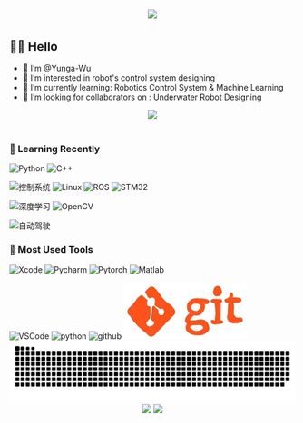 <!-- 动态打字效果 -->
<h1 align="center">
  <a href="https://sunguoqi.com/">
    <img src="https://readme-typing-svg.herokuapp.com/?lines=Do%20not%20repeat%20yourself&center=true&size=27">
  </a>
</h1>

## 👨‍🎤 Hello
- 👋 I’m @Yunga-Wu
- 👀 I’m interested in robot's control system designing
- 🌱 I’m currently learning: Robotics Control System & Machine Learning
- 💞️ I’m looking for collaborators on : Underwater Robot Designing

<!-- Gif -->
<div align="center" ><img order-radius="100px" src="https://github.com/Yunga-Wu/Yunga-Wu/blob/main/images/coder.gif"/></div>
<br>

### 👣 Learning Recently  
<!-- https://img.shields.io/badge/左字段-右字段-十六进制背景颜色?style=样式&logo=添加logo&logoColor=logo颜色 -->
![Python](https://img.shields.io/badge/-Python-F09820?style=flat&logo=Python&logoColor=3776AB)
![C++](https://img.shields.io/badge/-C++-239DFF?style=flat&logo=c++&logoColor=FFFFFF)  

![控制系统](https://img.shields.io/badge/-%E6%8E%A7%E5%88%B6%E7%B3%BB%E7%BB%9F-yellowgreen)
![Linux](https://img.shields.io/badge/-Linux-FCC624?style=flat&logo=Linux&logoColor=FFFFFF)
![ROS](https://img.shields.io/badge/-ROS-22314E?style=flat&logo=ROS&logoColor=FFFFFF)
![STM32](https://img.shields.io/badge/%E5%B5%8C%E5%85%A5%E5%BC%8F-STM32-brightgreen)  

![深度学习](https://img.shields.io/badge/-%E6%B7%B1%E5%BA%A6%E5%AD%A6%E4%B9%A0-orange)
![OpenCV](https://img.shields.io/badge/-OpenCV-5C3EE8?style=flat&logo=OpenCV&logoColor=FFFFFF)  

![自动驾驶](https://img.shields.io/badge/-%E8%87%AA%E5%8A%A8%E9%A9%BE%E9%A9%B6-blue) <!-- 自动驾驶 -->  

### 🎠 Most Used Tools  
![Xcode](https://img.shields.io/badge/-Xcode-147EFB?style=flat&logo=Xcode&logoColor=FFFFFF)
![Pycharm](https://img.shields.io/badge/-Pycharm-000000?style=flat&logo=Pycharm&logoColor=FFFFFF)
![Pytorch](https://img.shields.io/badge/-PyTorch-EE4C2C?style=flat&logo=PyTorch&logoColor=FFFFFF)
![Matlab](https://img.shields.io/badge/-Matlab-blue) 

<!-- Gif -->
<div align="left">
  <img alt="VSCode" src="https://i.giphy.com/media/IdyAQJVN2kVPNUrojM/200.webp" width="100" title="vscode">
  <img alt="python" src="https://i.giphy.com/media/LMt9638dO8dftAjtco/200.webp" width="100" title="python">
  <img alt="github" src="https://i.giphy.com/media/KzJkzjggfGN5Py6nkT/200.webp" width="100" title="github">
  <img alt="git" src="https://raw.githubusercontent.com/Yunga-Wu/Yunga-Wu/main/images/git.webp" height="100" title="git">
</div>


<!-- 贪吃蛇代码贡献图 -->
<div align="center"><img src="https://github.com/Yunga-Wu/Yunga-Wu/blob/main/images/snake.svg" /></div>


<div align="center">
	<!-- github状态 -->
	<img height="137px" src="https://github-readme-stats.vercel.app/api?username=Yunga-Wu&hide_title=False&hide_border=true&show_icons=trueline_height=21&text_color=000&icon_color=000&bg_color=0,ea6161,ffc64d,fffc4d,52fa5a&theme=graywhite" />
	<!-- most used language -->
	<img  src="https://github-readme-stats.vercel.app/api/top-langs/?username=Yunga-Wu&hide_title=False&hide_border=true&layout=compact&langs_count=6&text_color=000&icon_color=fff&bg_color=0,52fa5a,4dfcff,c64dff&theme=graywhite" />
</div>

<!-- Dynamic Quotes -->
<!-- <div align="center"><img src="https://quotes-github-readme.vercel.app/api?type=horizontal&theme=dark"></div> -->


